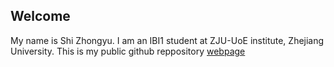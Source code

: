## Welcome 

My name is Shi Zhongyu. 
I am an IBI1 student at ZJU-UoE institute, Zhejiang University.
This is my public github reppository
[webpage](https://cool-zhongyu.github.io/) 
